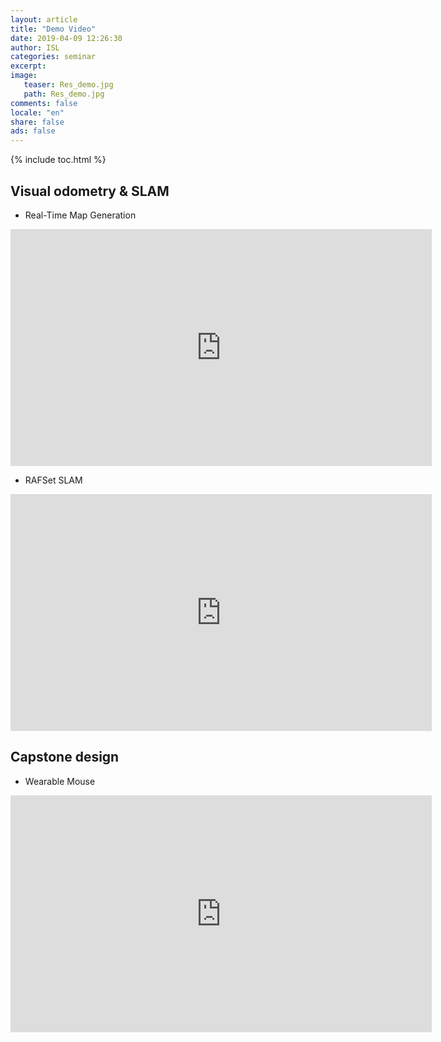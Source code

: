 ```yaml
---
layout: article
title: "Demo Video"
date: 2019-04-09 12:26:30
author: ISL
categories: seminar
excerpt: 
image:
   teaser: Res_demo.jpg
   path: Res_demo.jpg
comments: false
locale: "en"
share: false
ads: false
--- 
```


{% include toc.html %}

## Visual odometry & SLAM  
* Real-Time Map Generation  
<iframe width="674" height="379" src="https://www.youtube.com/embed/xVG9mF9TlnQ" frameborder="0" allow="accelerometer; autoplay; encrypted-media; gyroscope; picture-in-picture" allowfullscreen></iframe>

* RAFSet SLAM  
<iframe width="674" height="379" src="https://www.youtube.com/embed/MzVmTav1WL8" frameborder="0" allow="accelerometer; autoplay; encrypted-media; gyroscope; picture-in-picture" allowfullscreen></iframe>  
  
## Capstone design  
 * Wearable Mouse  
<iframe width="674" height="379" src="https://www.youtube.com/embed/jCywcxb0QfE" frameborder="0" allow="accelerometer; autoplay; encrypted-media; gyroscope; picture-in-picture" allowfullscreen></iframe>